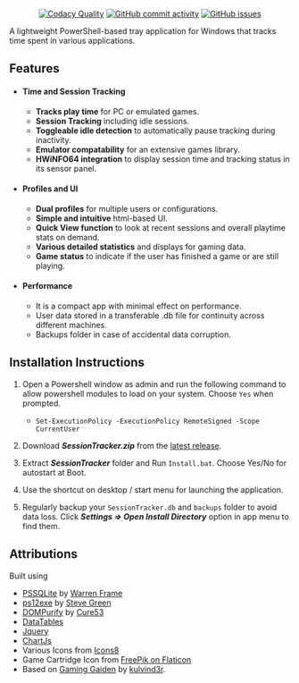 <div align="center">

[![Codacy Quality](https://app.codacy.com/project/badge/Grade/c4a01f22c3864d8c80b8c6891a6feb5f)](https://app.codacy.com/gh/quinncthirtyone/SessionTracker69/dashboard?utm_source=gh&utm_medium=referral&utm_content=&utm_campaign=Badge_grade)
[![GitHub commit activity](https://img.shields.io/github/commit-activity/m/quinncthirtyone/SessionTracker69?label=Commit%20Activity&color=%23073B4C)](https://github.com/quinncthirtyone/SessionTracker69/graphs/commit-activity)
[![GitHub issues](https://img.shields.io/github/issues/quinncthirtyone/SessionTracker69?label=Issues&color=%23118AB2)](https://github.com/quinncthirtyone/SessionTracker69/issues)

</div>

A lightweight PowerShell-based tray application for Windows that tracks time spent in various applications.

## Features
- #### Time and Session Tracking
    - **Tracks play time** for PC or emulated games.
    - **Session Tracking** including idle sessions.
    - **Toggleable idle detection** to automatically pause tracking during inactivity.
    - **Emulator compatability** for an extensive games library.
    - **HWiNFO64 integration** to display session time and tracking status in its sensor panel.
- #### Profiles and UI
    - **Dual profiles** for multiple users or configurations.
    - **Simple and intuitive** html-based UI.
    - **Quick View function** to look at recent sessions and overall playtime stats on demand.
    - **Various detailed statistics** and displays for gaming data.
    - **Game status** to indicate if the user has finished a game or are still playing.
- #### Performance
    - It is a compact app with minimal effect on performance.
    - User data stored in a transferable .db file for continuity across different machines.
    - Backups folder in case of accidental data corruption.

## Installation Instructions
1. Open a Powershell window as admin and run the following command to allow powershell modules to load on your system. Choose `Yes` when prompted.
    - `Set-ExecutionPolicy -ExecutionPolicy RemoteSigned -Scope CurrentUser`

2. Download ***SessionTracker.zip*** from the [latest release](https://github.com/quinncthirtyone/SessionTracker69/releases/latest).
3. Extract ***SessionTracker*** folder and Run `Install.bat`. Choose Yes/No for autostart at Boot.
4. Use the shortcut on desktop / start menu for launching the application.
5. Regularly backup your `SessionTracker.db` and `backups` folder to avoid data loss. Click ***Settings => Open Install Directory*** option in app menu to find them.

## Attributions
Built using

- [PSSQLite](https://www.powershellgallery.com/packages/PSSQLite) by [Warren Frame](https://github.com/RamblingCookieMonster)
- [ps12exe](https://github.com/steve02081504/ps12exe) by [Steve Green](https://github.com/steve02081504)
- [DOMPurify](https://github.com/cure53/DOMPurify) by [Cure53](https://github.com/cure53)
- [DataTables](https://datatables.net/)
- [Jquery](https://jquery.com/)
- [ChartJs](https://www.chartjs.org/)
- Various Icons from [Icons8](https://icons8.com)
- Game Cartridge Icon from [FreePik on Flaticon](https://www.flaticon.com/free-icons/game-cartridge)
- Based on [Gaming Gaiden](https://github.com/kulvind3r/gaminggaiden) by [kulvind3r](https://github.com/kulvind3r).
